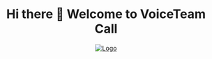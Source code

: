 <h1  align="center">Hi there 👋 Welcome to VoiceTeam Call</h1>

<p align="center" >
   <a href="https://voiceteamcall.com">
       <img src="https://voiceteamcall.com/wp-content/uploads/2023/09/Logo-Full-Color-359x70.png" alt="Logo" />
  </a>
</p>
